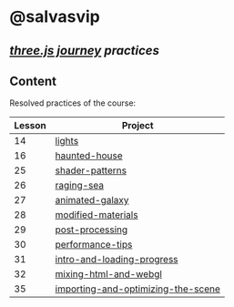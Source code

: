 # @salvasvip
## _[three.js journey](https://threejs-journey.com/) practices_

## Content

Resolved practices of the course:

| Lesson | Project |
|--------| ------ |
| 14     | [lights](https://salvasvip.github.io/threeJS-journey-practices/14-lights/dist/index.html) |
| 16     | [haunted-house](https://salvasvip.github.io/threeJS-journey-practices/16-haunted-house/dist/index.html) |
| 25     | [shader-patterns](https://salvasvip.github.io/threeJS-journey-practices/25-shader-patterns/dist/index.html) |
| 26     | [raging-sea](https://salvasvip.github.io/threeJS-journey-practices/26-raging-sea/dist/index.html) |
| 27     | [animated-galaxy](https://salvasvip.github.io/threeJS-journey-practices/27-animated-galaxy/dist/index.html) |
| 28     | [modified-materials](https://salvasvip.github.io/threeJS-journey-practices/28-modified-materials/dist/index.html) |
| 29     | [post-processing](https://salvasvip.github.io/threeJS-journey-practices/29-post-processing/dist/index.html) |
| 30     | [performance-tips](https://salvasvip.github.io/threeJS-journey-practices/30-performance-tips/dist/index.html) |
| 31     | [intro-and-loading-progress](https://salvasvip.github.io/threeJS-journey-practices/31-intro-and-loading-progress/dist/index.html) |
| 32     | [mixing-html-and-webgl](https://salvasvip.github.io/threeJS-journey-practices/32-mixing-html-and-webgl/dist/index.html) |
| 35     | [importing-and-optimizing-the-scene](https://salvasvip.github.io/threeJS-journey-practices/35-importing-and-optimizing-the-scene/dist/index.html) |
